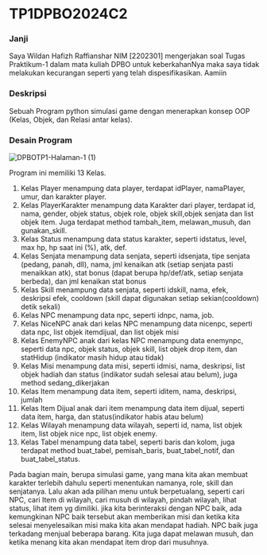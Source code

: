 <h1>TP1DPBO2024C2</h1>
<h3>Janji</h3>
Saya Wildan Hafizh Raffianshar NIM [2202301] mengerjakan soal Tugas Praktikum-1
dalam mata kuliah DPBO untuk keberkahanNya maka saya tidak melakukan kecurangan 
seperti yang telah dispesifikasikan. Aamiin

<h3>Deskripsi</h3>
Sebuah Program python simulasi game dengan menerapkan konsep OOP (Kelas, Objek, dan Relasi antar kelas). 

<h3>Desain Program</h3>

![DPBOTP1-Halaman-1 (1)](https://github.com/WildanRaffians/TP1DPBO2024C2/assets/134181656/c9a13a83-8b1b-47e4-928f-3307c2655354)

Program ini memiliki 13 Kelas.
<ol>
  <li>
    Kelas Player menampung data player, terdapat idPlayer, namaPlayer, umur, dan karakter player.
  </li>
  <li>
    Kelas PlayerKarakter menampung data Karakter dari player, terdapat id, nama, gender, objek status, objek role, objek skill,objek senjata dan list objek item. Juga terdapat method tambah_item, melawan_musuh, dan gunakan_skill.
  </li>
  <li>
    Kelas Status menampung data status karakter, seperti idstatus, level, max hp, hp saat ini (%), atk, def.  
  </li>
  <li>
    Kelas Senjata menampung data senjata, seperti idsenjata, tipe senjata (pedang, panah, dll), nama, jml kenaikan atk (setiap senjata pasti menaikkan atk), stat bonus (dapat berupa hp/def/atk, setiap senjata berbeda), dan jml kenaikan stat bonus
  </li>
  <li>
    Kelas Skill menampung data senjata, seperti idskill, nama, efek, deskripsi efek, cooldown (skill dapat digunakan setiap sekian(cooldown) detik sekali)
  </li>
  <li>
    Kelas NPC menampung data npc, seperti idnpc, nama, job.
  </li>
  <li>
    Kelas NiceNPC anak dari kelas NPC menampung data nicenpc, seperti data npc, list objek itemdijual, dan list objek misi
  </li>
  <li>
    Kelas EnemyNPC anak dari kelas NPC menampung data enemynpc, seperti data npc, objek status, objek skill, list objek drop item, dan statHidup (indikator masih hidup atau tidak)
  </li>
  <li>
    Kelas Misi menampung data misi, seperti idmisi, nama, deskripsi, list objek hadiah dan status (indikator sudah selesai atau belum), juga method sedang_dikerjakan
  </li>
  <li>
    Kelas Item menampung data item, seperti iditem, nama, deskripsi, jumlah
  </li>
  <li>
    Kelas Item Dijual anak dari item menampung data item dijual, seperti data item, harga, dan status(indikator habis atau belum)
  </li>
  <li>
    Kelas Wilayah menampung data wilayah, seperti id, nama, list objek item, list objek nice npc, list objek enemy.
  </li>
  <li>
    Kelas Tabel menampung data tabel, seperti baris dan kolom, juga terdapat method buat_tabel, pemisah_baris, buat_tabel_notif, dan buat_tabel_status.
  </li>
</ol>

Pada bagian main, berupa simulasi game, yang mana kita akan membuat karakter terlebih dahulu seperti menentukan namanya, role, skill dan senjatanya. 
Lalu akan ada pilihan menu untuk berpetualang, seperti cari NPC, cari Item di wilayah, cari musuh di wilayah, pindah wilayah, lihat status, lihat item yg dimiliki.
jika kita berinteraksi dengan NPC baik, ada kemungkinan NPC baik tersebut akan memberikan misi dan ketika kita selesai menyelesaikan misi maka kita akan mendapat hadiah.
NPC baik juga terkadang menjual beberapa barang.
Kita juga dapat melawan musuh, dan ketika menang kita akan mendapat item drop dari musuhnya.
